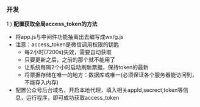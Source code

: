 ### 开发

1 ) **配置获取全局access_token的方法**

- 将app.js与中间件功能抽离出去编写成wx/g.js
- 注意：access_token是微信调用权限的钥匙
    * 每2小时(7200s)失效，需要自动获取
    * 只要更新之后，之前的那个就不能用了
    * 让系统每隔2个小时启动刷新票据，保持token的最新
    * 将票据存储在唯一的地方：数据库或唯一(必须保证各个服务器能访问到，不能存入内存)
- 配置公众号后台域名，开启本地代理，填入相关appId,secrect,token等信息，运行程序，即可成功获取access_token